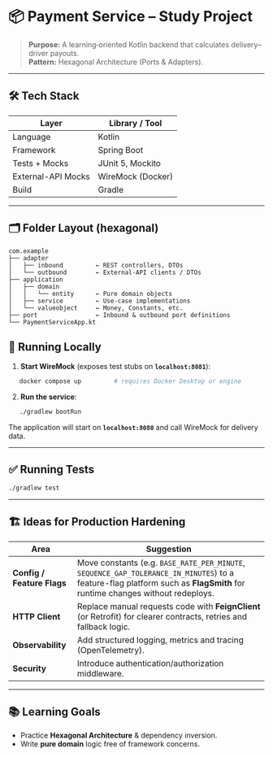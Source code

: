 # 📦 Payment Service – Study Project

> **Purpose:** A learning‐oriented Kotlin backend that calculates delivery–driver payouts.  
> **Pattern:** Hexagonal Architecture (Ports & Adapters).

---

## 🛠 Tech Stack
| Layer                | Library / Tool |
|----------------------|----------------|
| Language             | Kotlin         |
| Framework            | Spring Boot    |
| Tests + Mocks        | JUnit 5, Mockito |
| External-API Mocks   | WireMock (Docker) |
| Build                | Gradle         |

---

## 🗂 Folder Layout (hexagonal)

```text
com.example
├── adapter
│   ├── inbound         ← REST controllers, DTOs
│   └── outbound        ← External‐API clients / DTOs
├── application
│   ├── domain
│   │   └── entity      ← Pure domain objects
│   ├── service         ← Use-case implementations
│   └── valueobject     ← Money, Constants, etc.
├── port                ← Inbound & outbound port definitions
└── PaymentServiceApp.kt
```


## 🚀 Running Locally

1. **Start WireMock** (exposes test stubs on **`localhost:8081`**):

```bash
   docker compose up         # requires Docker Desktop or engine
```

2. **Run the service**:

```bash
   ./gradlew bootRun
```

The application will start on **`localhost:8080`** and call WireMock for delivery data.

---

## ✅ Running Tests

```bash
./gradlew test
```
---

## 🏗 Ideas for Production Hardening

| Area                       | Suggestion                                                                                                                                                                |
| -------------------------- |---------------------------------------------------------------------------------------------------------------------------------------------------------------------------|
| **Config / Feature Flags** | Move constants (e.g. `BASE_RATE_PER_MINUTE`, `SEQUENCE_GAP_TOLERANCE_IN_MINUTES`) to a feature-flag platform such as **FlagSmith** for runtime changes without redeploys. |
| **HTTP Client**            | Replace manual requests code with **FeignClient** (or Retrofit) for clearer contracts, retries and fallback logic.                                                        |
| **Observability**          | Add structured logging, metrics and tracing (OpenTelemetry).                                                                                                              |
| **Security**               | Introduce authentication/authorization middleware.                                                                                                                        |

---

## 📚 Learning Goals

* Practice **Hexagonal Architecture** & dependency inversion.
* Write **pure domain** logic free of framework concerns.
